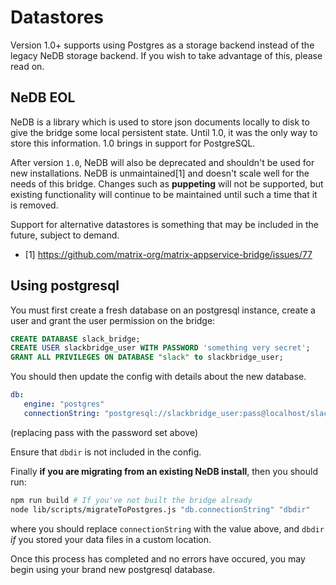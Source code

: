 Datastores
==========

Version 1.0+ supports using Postgres as a storage backend instead of the
legacy NeDB storage backend. If you wish to take advantage of this, please
read on.

NeDB EOL
--------

NeDB is a library which is used to store json documents locally to disk to give the bridge some local persistent state.
Until 1.0, it was the only way to store this information. 1.0 brings in support for PostgreSQL.

After version `1.0`, NeDB will also be deprecated and shouldn't be used for new installations. NeDB is
unmaintained[1] and doesn't scale well for the needs of this bridge. Changes such as **puppeting** will
not be supported, but existing functionality will continue to be maintained until such a time that it
is removed. 

Support for alternative datastores is something that may be included in the future, subject to demand.


- [1] https://github.com/matrix-org/matrix-appservice-bridge/issues/77

Using postgresql
----------------

You must first create a fresh database on an postgresql instance, create a user and grant the user
permission on the bridge:

```sql
CREATE DATABASE slack_bridge;
CREATE USER slackbridge_user WITH PASSWORD 'something very secret';
GRANT ALL PRIVILEGES ON DATABASE "slack" to slackbridge_user;
```

You should then update the config with details about the new database.

```yaml
db:
   engine: "postgres"
   connectionString: "postgresql://slackbridge_user:pass@localhost/slack_bridge"
```

(replacing pass with the password set above)

Ensure that `dbdir` is not included in the config.

Finally **if you are migrating from an existing NeDB install**, then you should run:

```bash
npm run build # If you've not built the bridge already
node lib/scripts/migrateToPostgres.js "db.connectionString" "dbdir"
```

where you should replace `connectionString` with the value above, and `dbdir` *if* you stored
your data files in a custom location.

Once this process has completed and no errors have occured, you may begin using
your brand new postgresql database.
